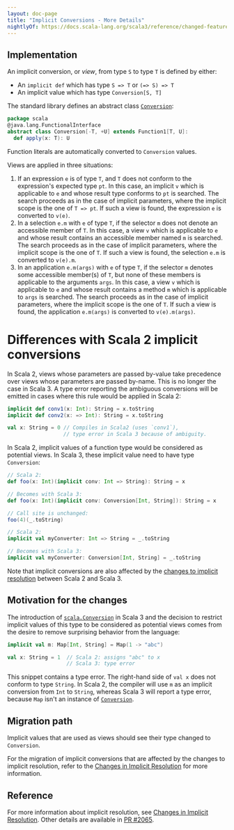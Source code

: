 ```yaml
---
layout: doc-page
title: "Implicit Conversions - More Details"
nightlyOf: https://docs.scala-lang.org/scala3/reference/changed-features/implicit-conversions-spec.html
---
```


## Implementation

An implicit conversion, or _view_, from type `S` to type `T` is
defined by either:

- An `implicit def` which has type `S => T` or `(=> S) => T`
- An implicit value which has type `Conversion[S, T]`

The standard library defines an abstract class [`Conversion`](https://scala-lang.org/api/3.x/scala/Conversion.html):

```scala
package scala
@java.lang.FunctionalInterface
abstract class Conversion[-T, +U] extends Function1[T, U]:
  def apply(x: T): U
```

Function literals are automatically converted to `Conversion` values.

Views are applied in three situations:

1. If an expression `e` is of type `T`, and `T` does not conform to
   the expression's expected type `pt`. In this case, an implicit `v`
   which is applicable to `e` and whose result type conforms to `pt`
   is searched. The search proceeds as in the case of implicit
   parameters, where the implicit scope is the one of `T => pt`. If
   such a view is found, the expression `e` is converted to `v(e)`.
1. In a selection `e.m` with `e` of type `T`, if the selector `m` does
   not denote an accessible member of `T`. In this case, a view `v`
   which is applicable to `e` and whose result contains an accessible
   member named `m` is searched. The search proceeds as in the case of
   implicit parameters, where the implicit scope is the one of `T`. If
   such a view is found, the selection `e.m` is converted to `v(e).m`.
1. In an application `e.m(args)` with `e` of type `T`, if the selector
   `m` denotes some accessible member(s) of `T`, but none of these
   members is applicable to the arguments `args`. In this case, a view
   `v` which is applicable to `e` and whose result contains a method
   `m` which is applicable to `args` is searched. The search proceeds
   as in the case of implicit parameters, where the implicit scope is
   the one of `T`. If such a view is found, the application
   `e.m(args)` is converted to `v(e).m(args)`.

# Differences with Scala 2 implicit conversions

In Scala 2, views whose parameters are passed by-value take precedence
over views whose parameters are passed by-name. This is no longer the
case in Scala 3. A type error reporting the ambiguous conversions will
be emitted in cases where this rule would be applied in Scala 2:

```scala
implicit def conv1(x: Int): String = x.toString
implicit def conv2(x: => Int): String = x.toString

val x: String = 0 // Compiles in Scala2 (uses `conv1`),
                  // type error in Scala 3 because of ambiguity.
```

In Scala 2, implicit values of a function type would be considered as
potential views. In Scala 3, these implicit value need to have type
`Conversion`:

```scala
// Scala 2:
def foo(x: Int)(implicit conv: Int => String): String = x

// Becomes with Scala 3:
def foo(x: Int)(implicit conv: Conversion[Int, String]): String = x

// Call site is unchanged:
foo(4)(_.toString)

// Scala 2:
implicit val myConverter: Int => String = _.toString

// Becomes with Scala 3:
implicit val myConverter: Conversion[Int, String] = _.toString
```

Note that implicit conversions are also affected by the [changes to implicit resolution](implicit-resolution.md) between Scala 2 and Scala 3.

## Motivation for the changes

The introduction of [`scala.Conversion`](https://scala-lang.org/api/3.x/scala/Conversion.html)
in Scala 3 and the decision to restrict implicit values of this type to be
considered as potential views comes from the desire to remove surprising
behavior from the language:

```scala
implicit val m: Map[Int, String] = Map(1 -> "abc")

val x: String = 1  // Scala 2: assigns "abc" to x
                   // Scala 3: type error
```

This snippet contains a type error. The right-hand side of `val x`
does not conform to type `String`. In Scala 2, the compiler will use
`m` as an implicit conversion from `Int` to `String`, whereas Scala 3
will report a type error, because `Map` isn't an instance of
[`Conversion`](https://scala-lang.org/api/3.x/scala/Conversion.html).

## Migration path

Implicit values that are used as views should see their type changed to `Conversion`.

For the migration of implicit conversions that are affected by the
changes to implicit resolution, refer to the [Changes in Implicit Resolution](implicit-resolution.md) for more information.

## Reference

For more information about implicit resolution, see [Changes in Implicit Resolution](implicit-resolution.md).
Other details are available in [PR #2065](https://github.com/lampepfl/dotty/pull/2065).

